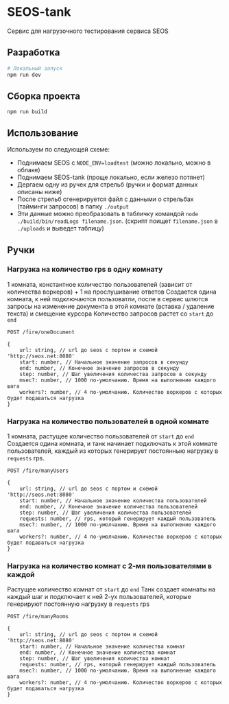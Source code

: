 # SEOS-tank

Сервис для нагрузочного тестирования сервиса SEOS

## Разработка

```bash
# Локальный запуск
npm run dev
```

## Сборка проекта

```
npm run build
```

## Использование

Используем по следующей схеме:

-   Поднимаем SEOS с `NODE_ENV=loadtest` (можно локально, можно в облаке)
-   Поднимаем SEOS-tank (проще локально, если железо потянет)
-   Дергаем одну из ручек для стрельб (ручки и формат данных описаны ниже)
-   После стрельб сгенерируется файл с данными о стрельбах (тайминги запросов) в папку `./output`
-   Эти данные можно преобразовать в табличку командой `node ./build/bin/readLogs filename.json`. (скрипт поищет `filename.json` в `./uploads` и выведет таблицу)

## Ручки

### Нагрузка на количество rps в одну комнату

1 комната, константное количество пользователей (зависит от количества воркеров) + 1 на прослушивание ответов
Создается одина комната, к ней подключаются пользоватли, после в сервис шлются запросы на изменение документа в этой комнате (вставка / удаление текста) и смещение курсора
Количество запросов растет со `start` до `end`

```
POST /fire/oneDocument

{
    url: string, // url до seos с портом и схемой 'http://seos.net:8080'
    start: number, // Начальное значение запросов в секунду
    end: number, // Конечное значение запросов в секунду
    step: number, // Шаг увеличения количества запросов в секунду
    msec?: number, // 1000 по-умолчанию. Время на выполнение каждого шага
    workers?: number, // 4 по-умолчанию. Количество воркеров с которых будет подаваться нагрузка
}
```

### Нагрузка на количество пользователей в одной комнате

1 комната, растущее количество пользователей от `start` до `end`
Создается одина комната, и танк начинает подключать к этой комнате пользователей, каждый из которых генерирует постоянныю нагрузку в `requests` rps.

```
POST /fire/manyUsers

{
    url: string, // url до seos с портом и схемой 'http://seos.net:8080'
    start: number, // Начальное значение количества пользователей
    end: number, // Конечное значение количества пользователей
    step: number, // Шаг увеличения количества пользователей
    requests: number, // rps, который генерирует каждый пользователь
    msec?: number, // 1000 по-умолчанию. Время на выполнение каждого шага
    workers?: number, // 4 по-умолчанию. Количество воркеров с которых будет подаваться нагрузка
}
```

### Нагрузка на количество комнат с 2-мя пользователями в каждой

Растущее количество комнат от `start` до `end`
Танк создает комнаты на каждый шаг и подключает к ней 2-ух пользователей, которые генерируют постоянную нагрузку в `requests` rps

```
POST /fire/manyRooms

{
    url: string, // url до seos с портом и схемой 'http://seos.net:8080'
    start: number, // Начальное значение количества комнат
    end: number, // Конечное значение количества комнат
    step: number, // Шаг увеличения количества комнат
    requests: number, // rps, который генерирует каждый пользователь
    msec?: number, // 1000 по-умолчанию. Время на выполнение каждого шага
    workers?: number, // 4 по-умолчанию. Количество воркеров с которых будет подаваться нагрузка
}
```
